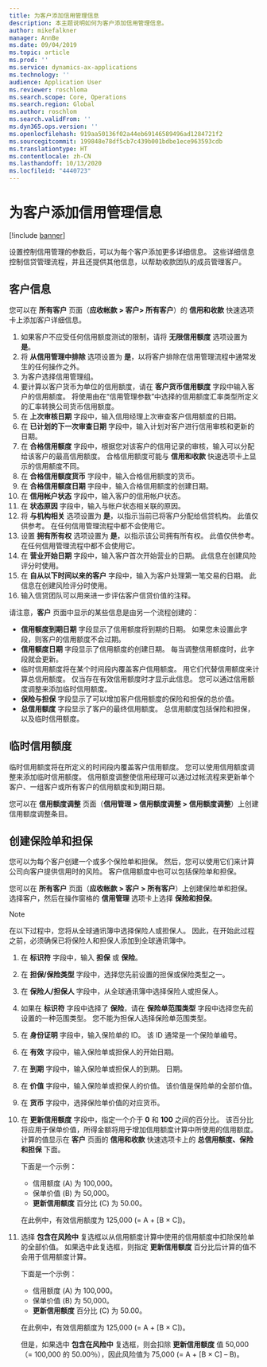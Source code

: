 ```yaml
---
title: 为客户添加信用管理信息
description: 本主题说明如何为客户添加信用管理信息。
author: mikefalkner
manager: AnnBe
ms.date: 09/04/2019
ms.topic: article
ms.prod: ''
ms.service: dynamics-ax-applications
ms.technology: ''
audience: Application User
ms.reviewer: roschloma
ms.search.scope: Core, Operations
ms.search.region: Global
ms.author: roschlom
ms.search.validFrom: ''
ms.dyn365.ops.version: ''
ms.openlocfilehash: 919aa50136f02a44eb69146589496ad1284721f2
ms.sourcegitcommit: 199848e78df5cb7c439b001bdbe1ece963593cdb
ms.translationtype: HT
ms.contentlocale: zh-CN
ms.lasthandoff: 10/13/2020
ms.locfileid: "4440723"
---
```

# <a name="add-credit-management-information-for-customers"></a>为客户添加信用管理信息

[!include [banner](../includes/banner.md)]

设置控制信用管理的参数后，可以为每个客户添加更多详细信息。 这些详细信息控制信贷管理流程，并且还提供其他信息，以帮助收款团队的成员管理客户。

## <a name="customer-information"></a>客户信息

您可以在 **所有客户** 页面（**应收帐款 \> 客户\> 所有客户**）的 **信用和收款** 快速选项卡上添加客户详细信息。

1. 如果客户不应受任何信用额度测试的限制，请将 **无限信用额度** 选项设置为 **是**。
2. 将 **从信用管理中排除** 选项设置为 **是**，以将客户排除在信用管理流程中通常发生的任何操作之外。
3. 为客户选择信用管理组。
4. 要计算以客户货币为单位的信用额度，请在 **客户货币信用额度** 字段中输入客户的信用额度。 将使用由在“信用管理参数”中选择的信用额度汇率类型所定义的汇率转换公司货币信用额度。
5. 在 **上次审核日期** 字段中，输入信用经理上次审查客户信用额度的日期。
6. 在 **已计划的下一次审查日期** 字段中，输入计划对客户进行信用审核和更新的日期。
7. 在 **合格信用额度** 字段中，根据您对该客户的信用记录的审核，输入可以分配给该客户的最高信用额度。 合格信用额度可能与 **信用和收款** 快速选项卡上显示的信用额度不同。
8. 在 **合格信用额度货币** 字段中，输入合格信用额度的货币。
9. 在 **合格信用额度日期** 字段中，输入合格信用额度的创建日期。
10. 在 **信用帐户状态** 字段中，输入客户的信用帐户状态。
11. 在 **状态原因** 字段中，输入与帐户状态相关联的原因。
12. 将 **与机构相关** 选项设置为 **是**，以指示当前已将客户分配给信贷机构。 此值仅供参考。 在任何信用管理流程中都不会使用它。
13. 设置 **拥有所有权** 选项设置为 **是**，以指示该公司拥有所有权。 此值仅供参考。 在任何信用管理流程中都不会使用它。
14. 在 **营业开始日期** 字段中，输入客户首次开始营业的日期。 此信息在创建风险评分时使用。
15. 在 **自从以下时间以来的客户** 字段中，输入为客户处理第一笔交易的日期。 此信息在创建风险评分时使用。
16. 输入信贷团队可以用来进一步评估客户信贷价值的注释。

请注意，**客户** 页面中显示的某些信息是由另一个流程创建的：

- **信用额度到期日期** 字段显示了信用额度将到期的日期。 如果您未设置此字段，则客户的信用额度不会过期。
- **信用额度日期** 字段显示了信用额度的创建日期。 每当调整信用额度时，此字段就会更新。
- 临时信用额度将在某个时间段内覆盖客户信用额度。 用它们代替信用额度来计算总信用额度。 仅当存在有效信用额度时才显示此信息。 您可以通过信用额度调整来添加临时信用额度。
- **保险与担保** 字段显示了可以增加客户信用额度的保险和担保的总价值。
- **总信用额度** 字段显示了客户的最终信用额度。 总信用额度包括保险和担保，以及临时信用额度。

## <a name="temporary-credit-limits"></a>临时信用额度

临时信用额度将在所定义的时间段内覆盖客户信用额度。 您可以使用信用额度调整来添加临时信用额度。 信用额度调整使信用经理可以通过过帐流程来更新单个客户、一组客户或所有客户的信用额度和到期日期。

您可以在 **信用额度调整** 页面（**信用管理 \> 信用额度调整 \> 信用额度调整**）上创建信用额度调整条目。

## <a name="create-insurance-policies-and-guarantees"></a>创建保险单和担保

您可以为每个客户创建一个或多个保险单和担保。 然后，您可以使用它们来计算公司向客户提供信用时的风险。 客户信用额度中也可以包括保险单和担保。

您可以在 **所有客户** 页面（**应收帐款 \> 客户 \> 所有客户**）上创建保险单和担保。 选择客户，然后在操作窗格的 **信用管理** 选项卡上选择 **保险和担保**。

> [!NOTE]
> 在以下过程中，您将从全球通讯簿中选择保险人或担保人。 因此，在开始此过程之前，必须确保已将保险人和担保人添加到全球通讯簿中。

1. 在 **标识符** 字段中，输入 **担保** 或 **保险**。
2. 在 **担保/保险类型** 字段中，选择您先前设置的担保或保险类型之一。
3. 在 **保险人/担保人** 字段中，从全球通讯簿中选择保险人或担保人。 
4. 如果在 **标识符** 字段中选择了 **保险**，请在 **保险单范围类型** 字段中选择您先前设置的一种范围类型。 您不能为担保人选择保险单范围类型。
5. 在 **身份证明** 字段中，输入保险单的 ID。 该 ID 通常是一个保险单编号。
6. 在 **有效** 字段中，输入保险单或担保人的开始日期。
7. 在 **到期** 字段中，输入保险单或担保人的到期。 日期。
8. 在 **价值** 字段中，输入保险单或担保人的价值。 该价值是保险单的全部价值。
9. 在 **货币** 字段中，选择保险单价值的对应货币。 
10. 在 **更新信用额度** 字段中，指定一个介于 **0** 和 **100** 之间的百分比。 该百分比将应用于保单价值，所得金额将用于增加信用额度计算中所使用的信用额度。 计算的值显示在 **客户** 页面的 **信用和收款** 快速选项卡上的 **总信用额度、保险和担保** 下面。

    下面是一个示例：

    - 信用额度 (A) 为 100,000。
    - 保单价值 (B) 为 50,000。
    - **更新信用额度** 百分比 (C) 为 50.00。
    
    在此例中，有效信用额度为 125,000 (= A + \[B × C\])。

11. 选择 **包含在风险中** 复选框以从信用额度计算中使用的信用额度中扣除保险单的全部价值。 如果选中此复选框，则指定 **更新信用额度** 百分比后计算的值不会用于信用额度计算。

    下面是一个示例：

    - 信用额度 (A) 为 100,000。
    - 保单价值 (B) 为 50,000。
    - **更新信用额度** 百分比 (C) 为 50.00。

    在此例中，有效信用额度为 125,000 (= A + \[B × C\])。
    
    但是，如果选中 **包含在风险中** 复选框，则会扣除 **更新信用额度** 值 50,000（= 100,000 的 50.00％），因此风险值为 75,000 (= A + \[B × C\] – B)。

